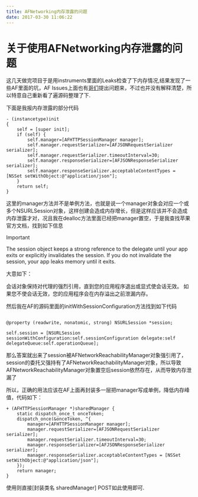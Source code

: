 ```yaml
---
title: AFNetworking内存泄露的问题
date: 2017-03-30 11:06:22
---
```

# 关于使用AFNetworking内存泄露的问题

这几天做完项目于是用instruments里面的Leaks检查了下内存情况,结果发现了一些AF里面的坑，AF Issues上面也有[哥们]("https://github.com/AFNetworking/AFNetworking/issues/3293")提出问题来，不过也并没有解释清楚，所以特意自己重新看了遍源码整理了下.

下面是我报内存泄露的部分代码

```
- (instancetype)init
{
    self = [super init];
    if (self) {
        self.manager=[AFHTTPSessionManager manager];
        self.manager.requestSerializer=[AFJSONRequestSerializer serializer];
        self.manager.requestSerializer.timeoutInterval=30;
        self.manager.responseSerializer=[AFJSONResponseSerializer serializer];
        self.manager.responseSerializer.acceptableContentTypes = [NSSet setWithObject:@"application/json"];
    }
    return self;
}

```

这里的manager方法并不是单例方法，也就是说一个manager对象会对应一个或多个NSURLSession对象，这样创建会造成内存增长，但是这样应该并不会造成内存泄露才对，况且我在dealloc方法里面已经把manager置空，于是我查找苹果官方文档，找到如下信息


Important

The session object keeps a strong reference to the delegate until your app exits or explicitly invalidates the session. If you do not invalidate the session, your app leaks memory until it exits.

大意如下：

会话对象保持对代理的强烈引用，直到您的应用程序退出或显式使会话无效。 如果您不使会话无效，您的应用程序会在内存溢出之前泄漏内存。

然后我在AF的源码里面的initWithSessionConfiguration方法找到如下代码

```

@property (readwrite, nonatomic, strong) NSURLSession *session;

self.session = [NSURLSession sessionWithConfiguration:self.sessionConfiguration delegate:self delegateQueue:self.operationQueue];

```

那么答案就出来了session被AFNetworkReachabilityManager对象强引用了，session的委托又强持有了AFNetworkReachabilityManager对象，所以导致AFNetworkReachabilityManager对象置空后session依然存在，从而导致内存泄漏了

所以，正确的用法应该在AF上面再封装多一层把manager写成单例，降低内存峰值，代码如下：

```
+ (AFHTTPSessionManager *)sharedManager {
    static dispatch_once_t onceToken;
    dispatch_once(&onceToken, ^{
        manager=[AFHTTPSessionManager manager];
        manager.requestSerializer=[AFJSONRequestSerializer serializer];
        manager.requestSerializer.timeoutInterval=30;
        manager.responseSerializer=[AFJSONResponseSerializer serializer];
        manager.responseSerializer.acceptableContentTypes = [NSSet setWithObject:@"application/json"];
    });
    return manager;
}

```

使用则直接[封装类名 sharedManager] POST如此使用即可.